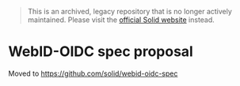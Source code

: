 > This is an archived, legacy repository that is no longer actively maintained. Please visit the [official Solid website](https://solidproject.org/) instead.

# WebID-OIDC spec proposal

Moved to https://github.com/solid/webid-oidc-spec
